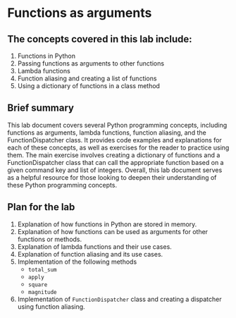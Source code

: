 # Functions as arguments

## The concepts covered in this lab include:

1. Functions in Python
2. Passing functions as arguments to other functions
3. Lambda functions
4. Function aliasing and creating a list of functions
5. Using a dictionary of functions in a class method

## Brief summary
This lab document covers several Python programming concepts, including functions as arguments, lambda functions, function aliasing, and the FunctionDispatcher class. It provides code examples and explanations for each of these concepts, as well as exercises for the reader to practice using them. The main exercise involves creating a dictionary of functions and a FunctionDispatcher class that can call the appropriate function based on a given command key and list of integers. Overall, this lab document serves as a helpful resource for those looking to deepen their understanding of these Python programming concepts.

## Plan for the lab

1. Explanation of how functions in Python are stored in memory.
2. Explanation of how functions can be used as arguments for other functions or methods.
3. Explanation of lambda functions and their use cases.
4. Explanation of function aliasing and its use cases.
5. Implementation of the following methods
   - `total_sum`
   - `apply`
   - `square`
   - `magnitude`
6. Implementation of `FunctionDispatcher` class and creating a dispatcher using function aliasing.
